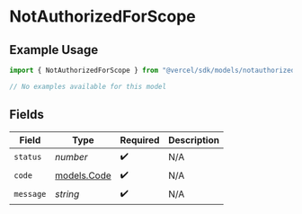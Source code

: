 # NotAuthorizedForScope

## Example Usage

```typescript
import { NotAuthorizedForScope } from "@vercel/sdk/models/notauthorizedforscope.js";

// No examples available for this model
```

## Fields

| Field                            | Type                             | Required                         | Description                      |
| -------------------------------- | -------------------------------- | -------------------------------- | -------------------------------- |
| `status`                         | *number*                         | :heavy_check_mark:               | N/A                              |
| `code`                           | [models.Code](../models/code.md) | :heavy_check_mark:               | N/A                              |
| `message`                        | *string*                         | :heavy_check_mark:               | N/A                              |